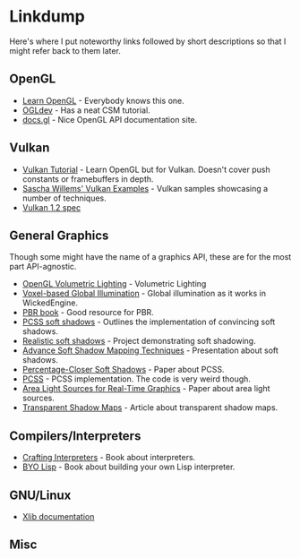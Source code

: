 # Linkdump

Here's where I put noteworthy links followed by short descriptions so that I might refer back to them later.

## OpenGL
 - [Learn OpenGL](https://learnopengl.com/) - Everybody knows this one.
 - [OGLdev](https://ogldev.org/) - Has a neat CSM tutorial.
 - [docs.gl](https://docs.gl/) - Nice OpenGL API documentation site.

## Vulkan
 - [Vulkan Tutorial](https://vulkan-tutorial.com/) - Learn OpenGL but for Vulkan. Doesn't cover push constants or framebuffers in depth.
 - [Sascha Willems' Vulkan Examples](https://github.com/SaschaWillems/Vulkan) - Vulkan samples showcasing a number of techniques.
 - [Vulkan 1.2 spec](https://www.khronos.org/registry/vulkan/specs/1.2-extensions/html/vkspec.html)

## General Graphics

Though some might have the name of a graphics API, these are for the most part API-agnostic.

 - [OpenGL Volumetric Lighting](https://github.com/diharaw/volumetric-lighting) - Volumetric Lighting
 - [Voxel-based Global Illumination](https://wickedengine.net/2017/08/30/voxel-based-global-illumination/) - Global illumination as it works in WickedEngine.
 - [PBR book](https://www.pbr-book.org/) - Good resource for PBR.
 - [PCSS soft shadows](https://developer.download.nvidia.com/whitepapers/2008/PCSS_Integration.pdf) - Outlines the implementation of convincing soft shadows.
 - [Realistic soft shadows](https://github.com/aryaman-gupta/Realistic-Soft-Shadows) - Project demonstrating soft shadowing.
 - [Advance Soft Shadow Mapping Techniques](https://developer.download.nvidia.com/presentations/2008/GDC/GDC08_SoftShadowMapping.pdf) - Presentation about soft shadows.
 - [Percentage-Closer Soft Shadows](https://developer.download.nvidia.com/shaderlibrary/docs/shadow_PCSS.pdf) - Paper about PCSS.
 - [PCSS](https://github.com/pboechat/PCSS) - PCSS implementation. The code is very weird though.
 - [Area Light Sources for Real-Time Graphics](https://www.microsoft.com/en-us/research/wp-content/uploads/1996/03/arealights.pdf) - Paper about area light sources.
 - [Transparent Shadow Maps](https://wickedengine.net/2018/01/18/easy-transparent-shadow-maps/) - Article about transparent shadow maps.

## Compilers/Interpreters

 - [Crafting Interpreters](https://craftinginterpreters.com/) - Book about interpreters.
 - [BYO Lisp](https://buildyourownlisp.com) - Book about building your own Lisp interpreter.

## GNU/Linux

 - [Xlib documentation](https://x.org/releases/current/doc/libX11/libX11/libX11.html)

## Misc
